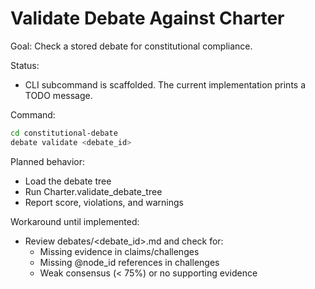 # Validate Debate Against Charter

Goal: Check a stored debate for constitutional compliance.

Status:
- CLI subcommand is scaffolded. The current implementation prints a TODO message.

Command:
```bash
cd constitutional-debate
debate validate <debate_id>
```

Planned behavior:
- Load the debate tree
- Run Charter.validate_debate_tree
- Report score, violations, and warnings

Workaround until implemented:
- Review debates/<debate_id>.md and check for:
  - Missing evidence in claims/challenges
  - Missing @node_id references in challenges
  - Weak consensus (< 75%) or no supporting evidence
